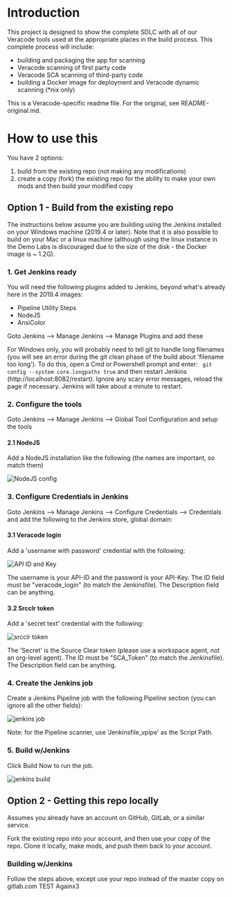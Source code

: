 # Introduction

This project is designed to show the complete SDLC with all of our Veracode tools used at the appropriate places in the build process.  This complete process will include:

* building and packaging the app for scanning
* Veracode scanning of first party code
* Veracode SCA scanning of third-party code
* building a Docker image for deployment and Veracode dynamic scanning (*nix only)

This is a Veracode-specific readme file.  For the original, see README-original.md.

# How to use this

You have 2 options:

1. build from the existing repo (not making any modifications)
2. create a copy (fork) the existing repo for the ability to make your own mods and then build your modified copy

## Option 1 - Build from the existing repo

The instructions below assume you are building using the Jenkins installed on your Windows machine (2019.4 or later).  Note that it is also possible to build on your Mac or a linux machine (although using the linux instance in the Demo Labs is discouraged due to the size of the disk - the Docker image is ~ 1.2G).

### 1. Get Jenkins ready

You will need the following plugins added to Jenkins, beyond what's already here in the 2019.4 images:

* Pipeline Utility Steps
* NodeJS
* AnsiColor

Goto Jenkins --> Manage Jenkins --> Manage Plugins and add these

For Windows only, you will probably need to tell git to handle long filenames (you will see an error during the git clean phase of the build about 'filename too long').  To do this, open a Cmd or Powershell prompt and enter:
``` git config --system core.longpaths true``` and then restart Jenkins (http://localhost:8082/restart).  Ignore any scary error messages, reload the page if necessary.  Jenkins will take about a minute to restart.

### 2. Configure the tools

Goto Jenkins --> Manage Jenkins --> Global Tool Configuration and setup the tools

#### 2.1 NodeJS

Add a NodeJS installation like the following (the names are important, so match them)

![NodeJS config](./doc/images/NodeJS_config.jpg)

### 3. Configure Credentials in Jenkins 

Goto Jenkins --> Manage Jenkins --> Configure Credentials --> Credentials and add the following to the Jenkins store, global domain:

#### 3.1 Veracode login

Add a 'username with password' credential with the following:

![API ID and Key](./doc/images/API_creds.jpg)

The username is your API-ID and the password is your API-Key.  The ID field must be "veracode_login" (to match the Jenkinsfile).  The Description field can be anything.

#### 3.2 Srcclr token

Add a 'secret text' credential with the following:

![srcclr token](./doc/images/Srcclr_token.jpg)

The 'Secret' is the Source Clear token (please use a workspace agent, not an org-level agent).  The ID must be "SCA_Token" (to match the Jenkinsfile).  The Description field can be anything.

### 4. Create the Jenkins job

Create a Jenkins Pipeline job with the following Pipeline section (you can ignore all the other fields):

![jenkins job](./doc/images/Jenkins_job.jpg)

Note: for the Pipeline scanner, use 'Jenkinsfile_vpipe' as the Script Path.

### 5. Build w/Jenkins

Click Build Now to run the job.

![jenkins build](./doc/images/Jenkins_build.jpg)

## Option 2 - Getting this repo locally

Assumes you already have an account on GitHub, GitLab, or a similar service.

Fork the existing repo into your account, and then use your copy of the repo.  Clone it locally, make mods, and push them back to your account.

### Building w/Jenkins

Follow the steps above, except use your repo instead of the master copy on gitlab.com
TEST Againx3
   


